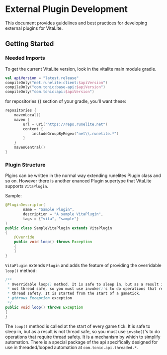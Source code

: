 # External Plugin Development
This document provides guidelines and best practices for developing external plugins for VitaLite.

## Getting Started

### Needed Imports
To get the current VitaLite version, look in the vitalite main module gradle.
```kt
val apiVersion = "latest.release"
compileOnly("net.runelite:client:$apiVersion")
compileOnly("com.tonic:base-api:$apiVersion")
compileOnly("com.tonic:api:$apiVersion")
```

for repositories {} section of your gradle, you'll want these:
```kt
repositories {
    mavenLocal()
    maven {
        url = uri("https://repo.runelite.net")
        content {
            includeGroupByRegex("net\\.runelite.*")
        }
    }
    mavenCentral()
}
```

### Plugin Structure
Plgins can be written in the normal way extending runelites Plugin class and so on. However there is another enanced Plugin supertype that VitaLite supports `VitaPlugin`. 

Sample:
```java
@PluginDescriptor(
        name = "Sample Plugin", 
        description = "A sample VitaPlugin", 
        tags = {"vita", "sample"}
)
public class SampleVitaPlugin extends VitaPlugin
{
    @Override
    public void loop() throws Exception
    {
    }
}
```

`VitaPlugin` extends `Plugin` and adds the feature of providing the overridable `loop()` method:
```java
/**
 * Overridable loop() method. It is safe to sleep in, but as a result is
 * not thread safe, so you must use invoke()'s to do operations that require
 * thread safety. It is started from the start of a gametick.
 * @throws Exception exception
 */
public void loop() throws Exception
{
}
```

The `loop()` method is called at the start of every game tick. It is safe to sleep in, but as a result is not thread safe, so you must use `invoke()`'s to do operations that require thread safety. It is a mechanism by which to simplify automation. There is a special package of the api specifically designed for use in threaded/looped automation at `com.tonic.api.threaded.*`.